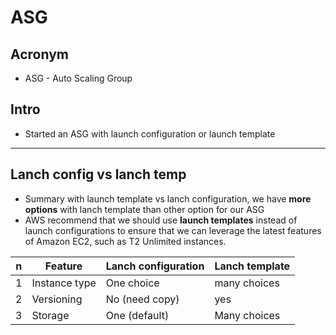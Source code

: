 # ASG

## Acronym
* ASG - Auto Scaling Group

## Intro
* Started an ASG with launch configuration or launch template

---

## Lanch config vs lanch temp
* Summary with launch template vs lanch configuration, we have **more options** with lanch template than other option for our ASG
* AWS recommend that we should use **launch templates** instead of launch configurations to ensure that we can leverage the latest features of Amazon EC2, such as T2 Unlimited instances.


|n|Feature      |Lanch configuration | Lanch template|
|-|-------------|--------------------|---------------|
|1|Instance type|One choice          | many choices  |
|2|Versioning   | No (need copy)     | yes           |
|3|Storage      | One (default)      | Many choices  |
